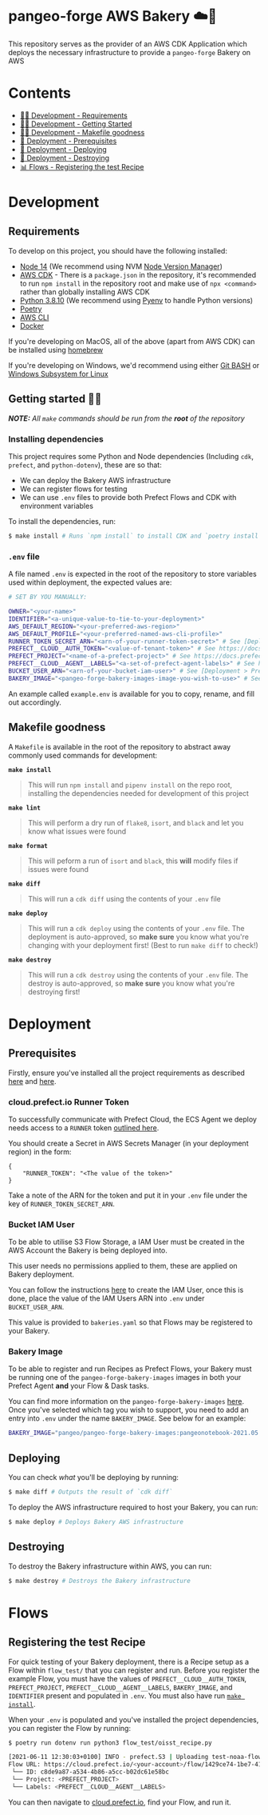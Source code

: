 # pangeo-forge AWS Bakery ☁️🍞

This repository serves as the provider of an AWS CDK Application which deploys the necessary infrastructure to provide a `pangeo-forge` Bakery on AWS

# Contents

* [🧑‍💻 Development - Requirements](#requirements)
* [🧑‍💻 Development - Getting Started](#getting-started-🏃‍♀️)
* [🧑‍💻 Development - Makefile goodness](#makefile-goodness)
* [🚀 Deployment - Prerequisites](#prerequisites)
* [🚀 Deployment - Deploying](#deploying)
* [🚀 Deployment - Destroying](#destroying)
* [📊 Flows - Registering the test Recipe](#registering-the-test-recipe)

# Development

## Requirements

To develop on this project, you should have the following installed:

* [Node 14](https://nodejs.org/en/) (We recommend using NVM [Node Version Manager](https://github.com/nvm-sh/nvm))
* [AWS CDK](https://docs.aws.amazon.com/cdk/latest/guide/getting_started.html) - There is a `package.json` in the repository, it's recommended to run `npm install` in the repository root and make use of `npx <command>` rather than globally installing AWS CDK
* [Python 3.8.10](https://www.python.org/downloads/) (We recommend using [Pyenv](https://github.com/pyenv/pyenv) to handle Python versions)
* [Poetry](https://github.com/python-poetry/poetry)
* [AWS CLI](https://docs.aws.amazon.com/cli/latest/userguide/cli-chap-welcome.html)
* [Docker](https://docs.docker.com/get-docker/)

If you're developing on MacOS, all of the above (apart from AWS CDK) can be installed using [homebrew](https://brew.sh/)

If you're developing on Windows, we'd recommend using either [Git BASH](https://gitforwindows.org/) or [Windows Subsystem for Linux](https://docs.microsoft.com/en-us/windows/wsl/install-win10)

## Getting started 🏃‍♀️

_**NOTE:** All `make` commands should be run from the **root** of the repository_

### Installing dependencies

This project requires some Python and Node dependencies (Including `cdk`, `prefect`, and `python-dotenv`), these are so that:

* We can deploy the Bakery AWS infrastructure
* We can register flows for testing
* We can use `.env` files to provide both Prefect Flows and CDK with environment variables

To install the dependencies, run:

```bash
$ make install # Runs `npm install` to install CDK and `poetry install` to install all the Python dependencies required
```

### `.env` file

A file named `.env` is expected in the root of the repository to store variables used within deployment, the expected values are:

```bash
# SET BY YOU MANUALLY:

OWNER="<your-name>"
IDENTIFIER="<a-unique-value-to-tie-to-your-deployment>"
AWS_DEFAULT_REGION="<your-preferred-aws-region>"
AWS_DEFAULT_PROFILE="<your-preferred-named-aws-cli-profile>"
RUNNER_TOKEN_SECRET_ARN="<arn-of-your-runner-token-secret>" # See [Deployment - Prerequisites > Prerequisites > cloud.prefect.io Runner Token]
PREFECT__CLOUD__AUTH_TOKEN="<value-of-tenant-token>" # See https://docs.prefect.io/orchestration/concepts/tokens.html#tenant - This is used to support flow registration
PREFECT_PROJECT="<name-of-a-prefect-project>" # See https://docs.prefect.io/orchestration/concepts/projects.html#creating-a-project - This is where the bakery's test flows will be registered
PREFECT__CLOUD__AGENT__LABELS="<a-set-of-prefect-agent-labels>" # See https://docs.prefect.io/orchestration/agents/overview.html#labels - These will be registered with the deployed agent to limit which flows should be executed by the agent
BUCKET_USER_ARN="<arn-of-your-bucket-iam-user>" # See [Deployment > Prerequisites > Bucket IAM User]
BAKERY_IMAGE="<pangeo-forge-bakery-images-image-you-wish-to-use>" # See [Deployment > Prerequisites > Bakery Image]
```

An example called `example.env` is available for you to copy, rename, and fill out accordingly.

## Makefile goodness

A `Makefile` is available in the root of the repository to abstract away commonly used commands for development:

**`make install`**

> This will run `npm install` and `pipenv install` on the repo root, installing the dependencies needed for development of this project

**`make lint`**

> This will perform a dry run of `flake8`, `isort`, and `black` and let you know what issues were found

**`make format`**

> This will peform a run of `isort` and `black`, this **will** modify files if issues were found

**`make diff`**

> This will run a `cdk diff` using the contents of your `.env` file

**`make deploy`**

> This will run a `cdk deploy` using the contents of your `.env` file. The deployment is auto-approved, so **make sure** you know what you're changing with your deployment first! (Best to run `make diff` to check!)

**`make destroy`**

> This will run a `cdk destroy` using the contents of your `.env` file. The destroy is auto-approved, so **make sure** you know what you're destroying first!

# Deployment

## Prerequisites

Firstly, ensure you've installed all the project requirements as described [here](#requirements) and [here](#getting-started-🏃‍♀️).

### cloud.prefect.io Runner Token

To successfully communicate with Prefect Cloud, the ECS Agent we deploy needs access to a `RUNNER` token [outlined here](https://docs.prefect.io/orchestration/agents/overview.html#tokens).

You should create a Secret in AWS Secrets Manager (in your deployment region) in the form:

```
{
    "RUNNER_TOKEN": "<The value of the token>"
}
```

Take a note of the ARN for the token and put it in your `.env` file under the key of `RUNNER_TOKEN_SECRET_ARN`.

### Bucket IAM User

To be able to utilise S3 Flow Storage, a IAM User must be created in the AWS Account the Bakery is being deployed into.

This user needs no permissions applied to them, these are applied on Bakery deployment.

You can follow the instructions [here](https://docs.aws.amazon.com/IAM/latest/UserGuide/id_users_create.html) to create the IAM User, once this is done, place the value of the IAM Users ARN into `.env` under `BUCKET_USER_ARN`.

This value is provided to `bakeries.yaml` so that Flows may be registered to your Bakery.

### Bakery Image

To be able to register and run Recipes as Prefect Flows, your Bakery must be running one of the `pangeo-forge-bakery-images` images in both your Prefect Agent **and** your Flow & Dask tasks.

You can find more information on the `pangeo-forge-bakery-images` [here](https://github.com/pangeo-forge/pangeo-forge-bakery-images). Once you've selected which tag you wish to support, you need to add an entry into `.env` under the name `BAKERY_IMAGE`. See below for an example:

```bash
BAKERY_IMAGE="pangeo/pangeo-forge-bakery-images:pangeonotebook-2021.05.15_prefect-0.14.19_pangeoforgerecipes-0.3.4"
```

## Deploying

You can check _what_ you'll be deploying by running:

```bash
$ make diff # Outputs the result of `cdk diff`
```

To deploy the AWS infrastructure required to host your Bakery, you can run:

```bash
$ make deploy # Deploys Bakery AWS infrastructure
```

## Destroying

To destroy the Bakery infrastructure within AWS, you can run:

```bash
$ make destroy # Destroys the Bakery infrastructure
```

# Flows

## Registering the test Recipe

For quick testing of your Bakery deployment, there is a Recipe setup as a Flow within `flow_test/` that you can register and run. Before you register the example Flow, you must have the values of `PREFECT__CLOUD__AUTH_TOKEN`, `PREFECT_PROJECT`, `PREFECT__CLOUD__AGENT__LABELS`, `BAKERY_IMAGE`, and `IDENTIFIER` present and populated in `.env`. You must also have run [`make install`](#makefile-goodness).

When your `.env` is populated and you've installed the project dependencies, you can register the Flow by running:

```bash
$ poetry run dotenv run python3 flow_test/oisst_recipe.py

[2021-06-11 12:30:03+0100] INFO - prefect.S3 | Uploading test-noaa-flow/2021-06-11t11-30-03-443149-00-00 to <storage-bucket>
Flow URL: https://cloud.prefect.io/<your-account>/flow/1429ce74-1be7-412f-bc03-2553d79d7752
 └── ID: c8de9a87-a534-4b86-a5cc-b02dc61e58bc
 └── Project: <PREFECT_PROJECT>
 └── Labels: <PREFECT__CLOUD__AGENT__LABELS>
```

You can then navigate to [cloud.prefect.io](https://cloud.prefect.io/), find your Flow, and run it.
